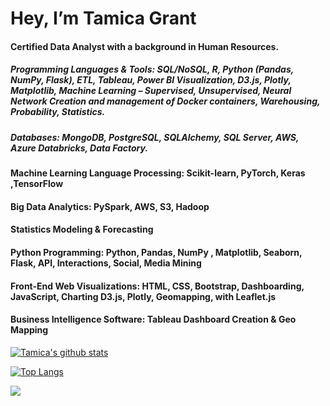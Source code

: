 
#  Hey, I’m Tamica Grant
####  Certified Data Analyst with a background in Human Resources. 
##### Programming Languages & Tools:  SQL/NoSQL, R, Python (Pandas, NumPy, Flask), ETL, Tableau, Power BI Visualization, D3.js, Plotly, Matplotlib, Machine Learning – Supervised, Unsupervised, Neural Network Creation and management of Docker containers, Warehousing, Probability, Statistics. 
   
##### Databases:  MongoDB, PostgreSQL, SQLAlchemy, SQL Server, AWS, Azure Databricks, Data Factory.

####   Machine Learning Language Processing: Scikit-learn, PyTorch, Keras ,TensorFlow

####   Big Data Analytics:  PySpark, AWS, S3, Hadoop

####   Statistics Modeling & Forecasting

####   Python Programming: Python, Pandas, NumPy , Matplotlib, Seaborn, Flask, API, Interactions, Social, Media Mining

####   Front-End Web Visualizations: HTML, CSS, Bootstrap, Dashboarding, JavaScript, Charting D3.js, Plotly, Geomapping, with Leaflet.js

####   Business Intelligence Software: Tableau Dashboard Creation & Geo Mapping


<!--
**mznaturl1/mznaturl1** is a ✨ _special_ ✨ repository because its `README.md` (this file) appears on your GitHub profile.

Here are some ideas to get you started:

- 🔭 I’m currently working on ...
-🌱 I’m currently learning ...Data Analytics and Visualization Michigan State University
-👯 Would love to collaborate on future projects such as front-end/back-end developers, data analytics/visualization, and system architects.
- 🤔 I’m looking for help with ...
- 💬 Ask me about ...
-📫 How to reach me: ...grant.tamicar@gmail.com
-😄 Pronouns: ...she/her
- ⚡ Fun fact: ...
-->

[![Tamica's github stats](https://github-readme-stats.vercel.app/api?username=mznaturl1&count_private=true&show_icons=true&theme=radical&hide_rank=false)](https://github.com/mznaturl1/github-readme-stats)

[![Top Langs](https://github-readme-stats.vercel.app/api/top-langs/?username=mznaturl1)](https://github.com/mznaturl1/github-readme-stats)

![](https://komarev.com/ghpvc/?username=mznaturl1&color=green)

